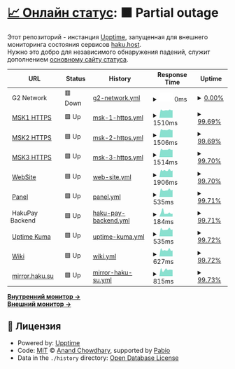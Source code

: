 # [📈 Онлайн статус](https://haku-host.github.io/side-monitor/): <!--live status--> **🟧 Partial outage**

Этот репозиторий - инстанция [Upptime](https://github.com/upptime/upptime), запущенная для внешнего мониторинга состояния сервисов [haku.host](https://haku.host/).  
Нужно это добро для независимого обнаружения падений, служит дополнением [основному сайту статуса](https://status.haku.host/).

<!--start: status pages-->
<!-- This summary is generated by Upptime (https://github.com/upptime/upptime) -->
<!-- Do not edit this manually, your changes will be overwritten -->
<!-- prettier-ignore -->
| URL | Status | History | Response Time | Uptime |
| --- | ------ | ------- | ------------- | ------ |
| <img alt="" src="https://icons.duckduckgo.com/ip3/null.ico" height="13"> G2 Network | 🟥 Down | [g2-network.yml](https://github.com/haku-host/side-monitor/commits/HEAD/history/g2-network.yml) | <details><summary><img alt="Response time graph" src="./graphs/g2-network/response-time-week.png" height="20"> 0ms</summary><br><a href="https://haku-host.github.io/side-monitor/history/g2-network"><img alt="Response time 1274" src="https://img.shields.io/endpoint?url=https%3A%2F%2Fraw.githubusercontent.com%2Fhaku-host%2Fside-monitor%2FHEAD%2Fapi%2Fg2-network%2Fresponse-time.json"></a><br><a href="https://haku-host.github.io/side-monitor/history/g2-network"><img alt="24-hour response time 0" src="https://img.shields.io/endpoint?url=https%3A%2F%2Fraw.githubusercontent.com%2Fhaku-host%2Fside-monitor%2FHEAD%2Fapi%2Fg2-network%2Fresponse-time-day.json"></a><br><a href="https://haku-host.github.io/side-monitor/history/g2-network"><img alt="7-day response time 0" src="https://img.shields.io/endpoint?url=https%3A%2F%2Fraw.githubusercontent.com%2Fhaku-host%2Fside-monitor%2FHEAD%2Fapi%2Fg2-network%2Fresponse-time-week.json"></a><br><a href="https://haku-host.github.io/side-monitor/history/g2-network"><img alt="30-day response time 0" src="https://img.shields.io/endpoint?url=https%3A%2F%2Fraw.githubusercontent.com%2Fhaku-host%2Fside-monitor%2FHEAD%2Fapi%2Fg2-network%2Fresponse-time-month.json"></a><br><a href="https://haku-host.github.io/side-monitor/history/g2-network"><img alt="1-year response time 1274" src="https://img.shields.io/endpoint?url=https%3A%2F%2Fraw.githubusercontent.com%2Fhaku-host%2Fside-monitor%2FHEAD%2Fapi%2Fg2-network%2Fresponse-time-year.json"></a></details> | <details><summary><a href="https://haku-host.github.io/side-monitor/history/g2-network">0.00%</a></summary><a href="https://haku-host.github.io/side-monitor/history/g2-network"><img alt="All-time uptime 9.28%" src="https://img.shields.io/endpoint?url=https%3A%2F%2Fraw.githubusercontent.com%2Fhaku-host%2Fside-monitor%2FHEAD%2Fapi%2Fg2-network%2Fuptime.json"></a><br><a href="https://haku-host.github.io/side-monitor/history/g2-network"><img alt="24-hour uptime 0.00%" src="https://img.shields.io/endpoint?url=https%3A%2F%2Fraw.githubusercontent.com%2Fhaku-host%2Fside-monitor%2FHEAD%2Fapi%2Fg2-network%2Fuptime-day.json"></a><br><a href="https://haku-host.github.io/side-monitor/history/g2-network"><img alt="7-day uptime 0.00%" src="https://img.shields.io/endpoint?url=https%3A%2F%2Fraw.githubusercontent.com%2Fhaku-host%2Fside-monitor%2FHEAD%2Fapi%2Fg2-network%2Fuptime-week.json"></a><br><a href="https://haku-host.github.io/side-monitor/history/g2-network"><img alt="30-day uptime 0.00%" src="https://img.shields.io/endpoint?url=https%3A%2F%2Fraw.githubusercontent.com%2Fhaku-host%2Fside-monitor%2FHEAD%2Fapi%2Fg2-network%2Fuptime-month.json"></a><br><a href="https://haku-host.github.io/side-monitor/history/g2-network"><img alt="1-year uptime 9.28%" src="https://img.shields.io/endpoint?url=https%3A%2F%2Fraw.githubusercontent.com%2Fhaku-host%2Fside-monitor%2FHEAD%2Fapi%2Fg2-network%2Fuptime-year.json"></a></details>
| <img alt="" src="https://icons.duckduckgo.com/ip3/msk1.haku.host.ico" height="13"> [MSK1 HTTPS](https://msk1.haku.host) | 🟩 Up | [msk-1-https.yml](https://github.com/haku-host/side-monitor/commits/HEAD/history/msk-1-https.yml) | <details><summary><img alt="Response time graph" src="./graphs/msk-1-https/response-time-week.png" height="20"> 1510ms</summary><br><a href="https://haku-host.github.io/side-monitor/history/msk-1-https"><img alt="Response time 1639" src="https://img.shields.io/endpoint?url=https%3A%2F%2Fraw.githubusercontent.com%2Fhaku-host%2Fside-monitor%2FHEAD%2Fapi%2Fmsk-1-https%2Fresponse-time.json"></a><br><a href="https://haku-host.github.io/side-monitor/history/msk-1-https"><img alt="24-hour response time 1500" src="https://img.shields.io/endpoint?url=https%3A%2F%2Fraw.githubusercontent.com%2Fhaku-host%2Fside-monitor%2FHEAD%2Fapi%2Fmsk-1-https%2Fresponse-time-day.json"></a><br><a href="https://haku-host.github.io/side-monitor/history/msk-1-https"><img alt="7-day response time 1510" src="https://img.shields.io/endpoint?url=https%3A%2F%2Fraw.githubusercontent.com%2Fhaku-host%2Fside-monitor%2FHEAD%2Fapi%2Fmsk-1-https%2Fresponse-time-week.json"></a><br><a href="https://haku-host.github.io/side-monitor/history/msk-1-https"><img alt="30-day response time 1599" src="https://img.shields.io/endpoint?url=https%3A%2F%2Fraw.githubusercontent.com%2Fhaku-host%2Fside-monitor%2FHEAD%2Fapi%2Fmsk-1-https%2Fresponse-time-month.json"></a><br><a href="https://haku-host.github.io/side-monitor/history/msk-1-https"><img alt="1-year response time 1639" src="https://img.shields.io/endpoint?url=https%3A%2F%2Fraw.githubusercontent.com%2Fhaku-host%2Fside-monitor%2FHEAD%2Fapi%2Fmsk-1-https%2Fresponse-time-year.json"></a></details> | <details><summary><a href="https://haku-host.github.io/side-monitor/history/msk-1-https">99.69%</a></summary><a href="https://haku-host.github.io/side-monitor/history/msk-1-https"><img alt="All-time uptime 98.71%" src="https://img.shields.io/endpoint?url=https%3A%2F%2Fraw.githubusercontent.com%2Fhaku-host%2Fside-monitor%2FHEAD%2Fapi%2Fmsk-1-https%2Fuptime.json"></a><br><a href="https://haku-host.github.io/side-monitor/history/msk-1-https"><img alt="24-hour uptime 100.00%" src="https://img.shields.io/endpoint?url=https%3A%2F%2Fraw.githubusercontent.com%2Fhaku-host%2Fside-monitor%2FHEAD%2Fapi%2Fmsk-1-https%2Fuptime-day.json"></a><br><a href="https://haku-host.github.io/side-monitor/history/msk-1-https"><img alt="7-day uptime 99.69%" src="https://img.shields.io/endpoint?url=https%3A%2F%2Fraw.githubusercontent.com%2Fhaku-host%2Fside-monitor%2FHEAD%2Fapi%2Fmsk-1-https%2Fuptime-week.json"></a><br><a href="https://haku-host.github.io/side-monitor/history/msk-1-https"><img alt="30-day uptime 98.72%" src="https://img.shields.io/endpoint?url=https%3A%2F%2Fraw.githubusercontent.com%2Fhaku-host%2Fside-monitor%2FHEAD%2Fapi%2Fmsk-1-https%2Fuptime-month.json"></a><br><a href="https://haku-host.github.io/side-monitor/history/msk-1-https"><img alt="1-year uptime 98.71%" src="https://img.shields.io/endpoint?url=https%3A%2F%2Fraw.githubusercontent.com%2Fhaku-host%2Fside-monitor%2FHEAD%2Fapi%2Fmsk-1-https%2Fuptime-year.json"></a></details>
| <img alt="" src="https://icons.duckduckgo.com/ip3/msk2.haku.host.ico" height="13"> [MSK2 HTTPS](https://msk2.haku.host) | 🟩 Up | [msk-2-https.yml](https://github.com/haku-host/side-monitor/commits/HEAD/history/msk-2-https.yml) | <details><summary><img alt="Response time graph" src="./graphs/msk-2-https/response-time-week.png" height="20"> 1506ms</summary><br><a href="https://haku-host.github.io/side-monitor/history/msk-2-https"><img alt="Response time 1606" src="https://img.shields.io/endpoint?url=https%3A%2F%2Fraw.githubusercontent.com%2Fhaku-host%2Fside-monitor%2FHEAD%2Fapi%2Fmsk-2-https%2Fresponse-time.json"></a><br><a href="https://haku-host.github.io/side-monitor/history/msk-2-https"><img alt="24-hour response time 1476" src="https://img.shields.io/endpoint?url=https%3A%2F%2Fraw.githubusercontent.com%2Fhaku-host%2Fside-monitor%2FHEAD%2Fapi%2Fmsk-2-https%2Fresponse-time-day.json"></a><br><a href="https://haku-host.github.io/side-monitor/history/msk-2-https"><img alt="7-day response time 1506" src="https://img.shields.io/endpoint?url=https%3A%2F%2Fraw.githubusercontent.com%2Fhaku-host%2Fside-monitor%2FHEAD%2Fapi%2Fmsk-2-https%2Fresponse-time-week.json"></a><br><a href="https://haku-host.github.io/side-monitor/history/msk-2-https"><img alt="30-day response time 1563" src="https://img.shields.io/endpoint?url=https%3A%2F%2Fraw.githubusercontent.com%2Fhaku-host%2Fside-monitor%2FHEAD%2Fapi%2Fmsk-2-https%2Fresponse-time-month.json"></a><br><a href="https://haku-host.github.io/side-monitor/history/msk-2-https"><img alt="1-year response time 1606" src="https://img.shields.io/endpoint?url=https%3A%2F%2Fraw.githubusercontent.com%2Fhaku-host%2Fside-monitor%2FHEAD%2Fapi%2Fmsk-2-https%2Fresponse-time-year.json"></a></details> | <details><summary><a href="https://haku-host.github.io/side-monitor/history/msk-2-https">99.69%</a></summary><a href="https://haku-host.github.io/side-monitor/history/msk-2-https"><img alt="All-time uptime 97.33%" src="https://img.shields.io/endpoint?url=https%3A%2F%2Fraw.githubusercontent.com%2Fhaku-host%2Fside-monitor%2FHEAD%2Fapi%2Fmsk-2-https%2Fuptime.json"></a><br><a href="https://haku-host.github.io/side-monitor/history/msk-2-https"><img alt="24-hour uptime 100.00%" src="https://img.shields.io/endpoint?url=https%3A%2F%2Fraw.githubusercontent.com%2Fhaku-host%2Fside-monitor%2FHEAD%2Fapi%2Fmsk-2-https%2Fuptime-day.json"></a><br><a href="https://haku-host.github.io/side-monitor/history/msk-2-https"><img alt="7-day uptime 99.69%" src="https://img.shields.io/endpoint?url=https%3A%2F%2Fraw.githubusercontent.com%2Fhaku-host%2Fside-monitor%2FHEAD%2Fapi%2Fmsk-2-https%2Fuptime-week.json"></a><br><a href="https://haku-host.github.io/side-monitor/history/msk-2-https"><img alt="30-day uptime 94.76%" src="https://img.shields.io/endpoint?url=https%3A%2F%2Fraw.githubusercontent.com%2Fhaku-host%2Fside-monitor%2FHEAD%2Fapi%2Fmsk-2-https%2Fuptime-month.json"></a><br><a href="https://haku-host.github.io/side-monitor/history/msk-2-https"><img alt="1-year uptime 97.33%" src="https://img.shields.io/endpoint?url=https%3A%2F%2Fraw.githubusercontent.com%2Fhaku-host%2Fside-monitor%2FHEAD%2Fapi%2Fmsk-2-https%2Fuptime-year.json"></a></details>
| <img alt="" src="https://icons.duckduckgo.com/ip3/msk3.haku.host.ico" height="13"> [MSK3 HTTPS](https://msk3.haku.host) | 🟩 Up | [msk-3-https.yml](https://github.com/haku-host/side-monitor/commits/HEAD/history/msk-3-https.yml) | <details><summary><img alt="Response time graph" src="./graphs/msk-3-https/response-time-week.png" height="20"> 1514ms</summary><br><a href="https://haku-host.github.io/side-monitor/history/msk-3-https"><img alt="Response time 1599" src="https://img.shields.io/endpoint?url=https%3A%2F%2Fraw.githubusercontent.com%2Fhaku-host%2Fside-monitor%2FHEAD%2Fapi%2Fmsk-3-https%2Fresponse-time.json"></a><br><a href="https://haku-host.github.io/side-monitor/history/msk-3-https"><img alt="24-hour response time 1545" src="https://img.shields.io/endpoint?url=https%3A%2F%2Fraw.githubusercontent.com%2Fhaku-host%2Fside-monitor%2FHEAD%2Fapi%2Fmsk-3-https%2Fresponse-time-day.json"></a><br><a href="https://haku-host.github.io/side-monitor/history/msk-3-https"><img alt="7-day response time 1514" src="https://img.shields.io/endpoint?url=https%3A%2F%2Fraw.githubusercontent.com%2Fhaku-host%2Fside-monitor%2FHEAD%2Fapi%2Fmsk-3-https%2Fresponse-time-week.json"></a><br><a href="https://haku-host.github.io/side-monitor/history/msk-3-https"><img alt="30-day response time 1548" src="https://img.shields.io/endpoint?url=https%3A%2F%2Fraw.githubusercontent.com%2Fhaku-host%2Fside-monitor%2FHEAD%2Fapi%2Fmsk-3-https%2Fresponse-time-month.json"></a><br><a href="https://haku-host.github.io/side-monitor/history/msk-3-https"><img alt="1-year response time 1599" src="https://img.shields.io/endpoint?url=https%3A%2F%2Fraw.githubusercontent.com%2Fhaku-host%2Fside-monitor%2FHEAD%2Fapi%2Fmsk-3-https%2Fresponse-time-year.json"></a></details> | <details><summary><a href="https://haku-host.github.io/side-monitor/history/msk-3-https">99.70%</a></summary><a href="https://haku-host.github.io/side-monitor/history/msk-3-https"><img alt="All-time uptime 98.85%" src="https://img.shields.io/endpoint?url=https%3A%2F%2Fraw.githubusercontent.com%2Fhaku-host%2Fside-monitor%2FHEAD%2Fapi%2Fmsk-3-https%2Fuptime.json"></a><br><a href="https://haku-host.github.io/side-monitor/history/msk-3-https"><img alt="24-hour uptime 100.00%" src="https://img.shields.io/endpoint?url=https%3A%2F%2Fraw.githubusercontent.com%2Fhaku-host%2Fside-monitor%2FHEAD%2Fapi%2Fmsk-3-https%2Fuptime-day.json"></a><br><a href="https://haku-host.github.io/side-monitor/history/msk-3-https"><img alt="7-day uptime 99.70%" src="https://img.shields.io/endpoint?url=https%3A%2F%2Fraw.githubusercontent.com%2Fhaku-host%2Fside-monitor%2FHEAD%2Fapi%2Fmsk-3-https%2Fuptime-week.json"></a><br><a href="https://haku-host.github.io/side-monitor/history/msk-3-https"><img alt="30-day uptime 98.70%" src="https://img.shields.io/endpoint?url=https%3A%2F%2Fraw.githubusercontent.com%2Fhaku-host%2Fside-monitor%2FHEAD%2Fapi%2Fmsk-3-https%2Fuptime-month.json"></a><br><a href="https://haku-host.github.io/side-monitor/history/msk-3-https"><img alt="1-year uptime 98.85%" src="https://img.shields.io/endpoint?url=https%3A%2F%2Fraw.githubusercontent.com%2Fhaku-host%2Fside-monitor%2FHEAD%2Fapi%2Fmsk-3-https%2Fuptime-year.json"></a></details>
| <img alt="" src="https://icons.duckduckgo.com/ip3/haku.host.ico" height="13"> [WebSite](https://haku.host) | 🟩 Up | [web-site.yml](https://github.com/haku-host/side-monitor/commits/HEAD/history/web-site.yml) | <details><summary><img alt="Response time graph" src="./graphs/web-site/response-time-week.png" height="20"> 1906ms</summary><br><a href="https://haku-host.github.io/side-monitor/history/web-site"><img alt="Response time 1899" src="https://img.shields.io/endpoint?url=https%3A%2F%2Fraw.githubusercontent.com%2Fhaku-host%2Fside-monitor%2FHEAD%2Fapi%2Fweb-site%2Fresponse-time.json"></a><br><a href="https://haku-host.github.io/side-monitor/history/web-site"><img alt="24-hour response time 1802" src="https://img.shields.io/endpoint?url=https%3A%2F%2Fraw.githubusercontent.com%2Fhaku-host%2Fside-monitor%2FHEAD%2Fapi%2Fweb-site%2Fresponse-time-day.json"></a><br><a href="https://haku-host.github.io/side-monitor/history/web-site"><img alt="7-day response time 1906" src="https://img.shields.io/endpoint?url=https%3A%2F%2Fraw.githubusercontent.com%2Fhaku-host%2Fside-monitor%2FHEAD%2Fapi%2Fweb-site%2Fresponse-time-week.json"></a><br><a href="https://haku-host.github.io/side-monitor/history/web-site"><img alt="30-day response time 1900" src="https://img.shields.io/endpoint?url=https%3A%2F%2Fraw.githubusercontent.com%2Fhaku-host%2Fside-monitor%2FHEAD%2Fapi%2Fweb-site%2Fresponse-time-month.json"></a><br><a href="https://haku-host.github.io/side-monitor/history/web-site"><img alt="1-year response time 1899" src="https://img.shields.io/endpoint?url=https%3A%2F%2Fraw.githubusercontent.com%2Fhaku-host%2Fside-monitor%2FHEAD%2Fapi%2Fweb-site%2Fresponse-time-year.json"></a></details> | <details><summary><a href="https://haku-host.github.io/side-monitor/history/web-site">99.70%</a></summary><a href="https://haku-host.github.io/side-monitor/history/web-site"><img alt="All-time uptime 98.63%" src="https://img.shields.io/endpoint?url=https%3A%2F%2Fraw.githubusercontent.com%2Fhaku-host%2Fside-monitor%2FHEAD%2Fapi%2Fweb-site%2Fuptime.json"></a><br><a href="https://haku-host.github.io/side-monitor/history/web-site"><img alt="24-hour uptime 100.00%" src="https://img.shields.io/endpoint?url=https%3A%2F%2Fraw.githubusercontent.com%2Fhaku-host%2Fside-monitor%2FHEAD%2Fapi%2Fweb-site%2Fuptime-day.json"></a><br><a href="https://haku-host.github.io/side-monitor/history/web-site"><img alt="7-day uptime 99.70%" src="https://img.shields.io/endpoint?url=https%3A%2F%2Fraw.githubusercontent.com%2Fhaku-host%2Fside-monitor%2FHEAD%2Fapi%2Fweb-site%2Fuptime-week.json"></a><br><a href="https://haku-host.github.io/side-monitor/history/web-site"><img alt="30-day uptime 98.44%" src="https://img.shields.io/endpoint?url=https%3A%2F%2Fraw.githubusercontent.com%2Fhaku-host%2Fside-monitor%2FHEAD%2Fapi%2Fweb-site%2Fuptime-month.json"></a><br><a href="https://haku-host.github.io/side-monitor/history/web-site"><img alt="1-year uptime 98.63%" src="https://img.shields.io/endpoint?url=https%3A%2F%2Fraw.githubusercontent.com%2Fhaku-host%2Fside-monitor%2FHEAD%2Fapi%2Fweb-site%2Fuptime-year.json"></a></details>
| <img alt="" src="https://icons.duckduckgo.com/ip3/my.haku.host.ico" height="13"> [Panel](https://my.haku.host) | 🟩 Up | [panel.yml](https://github.com/haku-host/side-monitor/commits/HEAD/history/panel.yml) | <details><summary><img alt="Response time graph" src="./graphs/panel/response-time-week.png" height="20"> 535ms</summary><br><a href="https://haku-host.github.io/side-monitor/history/panel"><img alt="Response time 576" src="https://img.shields.io/endpoint?url=https%3A%2F%2Fraw.githubusercontent.com%2Fhaku-host%2Fside-monitor%2FHEAD%2Fapi%2Fpanel%2Fresponse-time.json"></a><br><a href="https://haku-host.github.io/side-monitor/history/panel"><img alt="24-hour response time 517" src="https://img.shields.io/endpoint?url=https%3A%2F%2Fraw.githubusercontent.com%2Fhaku-host%2Fside-monitor%2FHEAD%2Fapi%2Fpanel%2Fresponse-time-day.json"></a><br><a href="https://haku-host.github.io/side-monitor/history/panel"><img alt="7-day response time 535" src="https://img.shields.io/endpoint?url=https%3A%2F%2Fraw.githubusercontent.com%2Fhaku-host%2Fside-monitor%2FHEAD%2Fapi%2Fpanel%2Fresponse-time-week.json"></a><br><a href="https://haku-host.github.io/side-monitor/history/panel"><img alt="30-day response time 577" src="https://img.shields.io/endpoint?url=https%3A%2F%2Fraw.githubusercontent.com%2Fhaku-host%2Fside-monitor%2FHEAD%2Fapi%2Fpanel%2Fresponse-time-month.json"></a><br><a href="https://haku-host.github.io/side-monitor/history/panel"><img alt="1-year response time 576" src="https://img.shields.io/endpoint?url=https%3A%2F%2Fraw.githubusercontent.com%2Fhaku-host%2Fside-monitor%2FHEAD%2Fapi%2Fpanel%2Fresponse-time-year.json"></a></details> | <details><summary><a href="https://haku-host.github.io/side-monitor/history/panel">99.71%</a></summary><a href="https://haku-host.github.io/side-monitor/history/panel"><img alt="All-time uptime 98.63%" src="https://img.shields.io/endpoint?url=https%3A%2F%2Fraw.githubusercontent.com%2Fhaku-host%2Fside-monitor%2FHEAD%2Fapi%2Fpanel%2Fuptime.json"></a><br><a href="https://haku-host.github.io/side-monitor/history/panel"><img alt="24-hour uptime 100.00%" src="https://img.shields.io/endpoint?url=https%3A%2F%2Fraw.githubusercontent.com%2Fhaku-host%2Fside-monitor%2FHEAD%2Fapi%2Fpanel%2Fuptime-day.json"></a><br><a href="https://haku-host.github.io/side-monitor/history/panel"><img alt="7-day uptime 99.71%" src="https://img.shields.io/endpoint?url=https%3A%2F%2Fraw.githubusercontent.com%2Fhaku-host%2Fside-monitor%2FHEAD%2Fapi%2Fpanel%2Fuptime-week.json"></a><br><a href="https://haku-host.github.io/side-monitor/history/panel"><img alt="30-day uptime 98.44%" src="https://img.shields.io/endpoint?url=https%3A%2F%2Fraw.githubusercontent.com%2Fhaku-host%2Fside-monitor%2FHEAD%2Fapi%2Fpanel%2Fuptime-month.json"></a><br><a href="https://haku-host.github.io/side-monitor/history/panel"><img alt="1-year uptime 98.63%" src="https://img.shields.io/endpoint?url=https%3A%2F%2Fraw.githubusercontent.com%2Fhaku-host%2Fside-monitor%2FHEAD%2Fapi%2Fpanel%2Fuptime-year.json"></a></details>
| <img alt="" src="https://icons.duckduckgo.com/ip3/null.ico" height="13"> HakuPay Backend | 🟩 Up | [haku-pay-backend.yml](https://github.com/haku-host/side-monitor/commits/HEAD/history/haku-pay-backend.yml) | <details><summary><img alt="Response time graph" src="./graphs/haku-pay-backend/response-time-week.png" height="20"> 184ms</summary><br><a href="https://haku-host.github.io/side-monitor/history/haku-pay-backend"><img alt="Response time 215" src="https://img.shields.io/endpoint?url=https%3A%2F%2Fraw.githubusercontent.com%2Fhaku-host%2Fside-monitor%2FHEAD%2Fapi%2Fhaku-pay-backend%2Fresponse-time.json"></a><br><a href="https://haku-host.github.io/side-monitor/history/haku-pay-backend"><img alt="24-hour response time 139" src="https://img.shields.io/endpoint?url=https%3A%2F%2Fraw.githubusercontent.com%2Fhaku-host%2Fside-monitor%2FHEAD%2Fapi%2Fhaku-pay-backend%2Fresponse-time-day.json"></a><br><a href="https://haku-host.github.io/side-monitor/history/haku-pay-backend"><img alt="7-day response time 184" src="https://img.shields.io/endpoint?url=https%3A%2F%2Fraw.githubusercontent.com%2Fhaku-host%2Fside-monitor%2FHEAD%2Fapi%2Fhaku-pay-backend%2Fresponse-time-week.json"></a><br><a href="https://haku-host.github.io/side-monitor/history/haku-pay-backend"><img alt="30-day response time 202" src="https://img.shields.io/endpoint?url=https%3A%2F%2Fraw.githubusercontent.com%2Fhaku-host%2Fside-monitor%2FHEAD%2Fapi%2Fhaku-pay-backend%2Fresponse-time-month.json"></a><br><a href="https://haku-host.github.io/side-monitor/history/haku-pay-backend"><img alt="1-year response time 215" src="https://img.shields.io/endpoint?url=https%3A%2F%2Fraw.githubusercontent.com%2Fhaku-host%2Fside-monitor%2FHEAD%2Fapi%2Fhaku-pay-backend%2Fresponse-time-year.json"></a></details> | <details><summary><a href="https://haku-host.github.io/side-monitor/history/haku-pay-backend">99.71%</a></summary><a href="https://haku-host.github.io/side-monitor/history/haku-pay-backend"><img alt="All-time uptime 98.63%" src="https://img.shields.io/endpoint?url=https%3A%2F%2Fraw.githubusercontent.com%2Fhaku-host%2Fside-monitor%2FHEAD%2Fapi%2Fhaku-pay-backend%2Fuptime.json"></a><br><a href="https://haku-host.github.io/side-monitor/history/haku-pay-backend"><img alt="24-hour uptime 100.00%" src="https://img.shields.io/endpoint?url=https%3A%2F%2Fraw.githubusercontent.com%2Fhaku-host%2Fside-monitor%2FHEAD%2Fapi%2Fhaku-pay-backend%2Fuptime-day.json"></a><br><a href="https://haku-host.github.io/side-monitor/history/haku-pay-backend"><img alt="7-day uptime 99.71%" src="https://img.shields.io/endpoint?url=https%3A%2F%2Fraw.githubusercontent.com%2Fhaku-host%2Fside-monitor%2FHEAD%2Fapi%2Fhaku-pay-backend%2Fuptime-week.json"></a><br><a href="https://haku-host.github.io/side-monitor/history/haku-pay-backend"><img alt="30-day uptime 98.45%" src="https://img.shields.io/endpoint?url=https%3A%2F%2Fraw.githubusercontent.com%2Fhaku-host%2Fside-monitor%2FHEAD%2Fapi%2Fhaku-pay-backend%2Fuptime-month.json"></a><br><a href="https://haku-host.github.io/side-monitor/history/haku-pay-backend"><img alt="1-year uptime 98.63%" src="https://img.shields.io/endpoint?url=https%3A%2F%2Fraw.githubusercontent.com%2Fhaku-host%2Fside-monitor%2FHEAD%2Fapi%2Fhaku-pay-backend%2Fuptime-year.json"></a></details>
| <img alt="" src="https://icons.duckduckgo.com/ip3/status.haku.host.ico" height="13"> [Uptime Kuma](https://status.haku.host) | 🟩 Up | [uptime-kuma.yml](https://github.com/haku-host/side-monitor/commits/HEAD/history/uptime-kuma.yml) | <details><summary><img alt="Response time graph" src="./graphs/uptime-kuma/response-time-week.png" height="20"> 535ms</summary><br><a href="https://haku-host.github.io/side-monitor/history/uptime-kuma"><img alt="Response time 616" src="https://img.shields.io/endpoint?url=https%3A%2F%2Fraw.githubusercontent.com%2Fhaku-host%2Fside-monitor%2FHEAD%2Fapi%2Fuptime-kuma%2Fresponse-time.json"></a><br><a href="https://haku-host.github.io/side-monitor/history/uptime-kuma"><img alt="24-hour response time 513" src="https://img.shields.io/endpoint?url=https%3A%2F%2Fraw.githubusercontent.com%2Fhaku-host%2Fside-monitor%2FHEAD%2Fapi%2Fuptime-kuma%2Fresponse-time-day.json"></a><br><a href="https://haku-host.github.io/side-monitor/history/uptime-kuma"><img alt="7-day response time 535" src="https://img.shields.io/endpoint?url=https%3A%2F%2Fraw.githubusercontent.com%2Fhaku-host%2Fside-monitor%2FHEAD%2Fapi%2Fuptime-kuma%2Fresponse-time-week.json"></a><br><a href="https://haku-host.github.io/side-monitor/history/uptime-kuma"><img alt="30-day response time 578" src="https://img.shields.io/endpoint?url=https%3A%2F%2Fraw.githubusercontent.com%2Fhaku-host%2Fside-monitor%2FHEAD%2Fapi%2Fuptime-kuma%2Fresponse-time-month.json"></a><br><a href="https://haku-host.github.io/side-monitor/history/uptime-kuma"><img alt="1-year response time 616" src="https://img.shields.io/endpoint?url=https%3A%2F%2Fraw.githubusercontent.com%2Fhaku-host%2Fside-monitor%2FHEAD%2Fapi%2Fuptime-kuma%2Fresponse-time-year.json"></a></details> | <details><summary><a href="https://haku-host.github.io/side-monitor/history/uptime-kuma">99.72%</a></summary><a href="https://haku-host.github.io/side-monitor/history/uptime-kuma"><img alt="All-time uptime 98.66%" src="https://img.shields.io/endpoint?url=https%3A%2F%2Fraw.githubusercontent.com%2Fhaku-host%2Fside-monitor%2FHEAD%2Fapi%2Fuptime-kuma%2Fuptime.json"></a><br><a href="https://haku-host.github.io/side-monitor/history/uptime-kuma"><img alt="24-hour uptime 100.00%" src="https://img.shields.io/endpoint?url=https%3A%2F%2Fraw.githubusercontent.com%2Fhaku-host%2Fside-monitor%2FHEAD%2Fapi%2Fuptime-kuma%2Fuptime-day.json"></a><br><a href="https://haku-host.github.io/side-monitor/history/uptime-kuma"><img alt="7-day uptime 99.72%" src="https://img.shields.io/endpoint?url=https%3A%2F%2Fraw.githubusercontent.com%2Fhaku-host%2Fside-monitor%2FHEAD%2Fapi%2Fuptime-kuma%2Fuptime-week.json"></a><br><a href="https://haku-host.github.io/side-monitor/history/uptime-kuma"><img alt="30-day uptime 98.45%" src="https://img.shields.io/endpoint?url=https%3A%2F%2Fraw.githubusercontent.com%2Fhaku-host%2Fside-monitor%2FHEAD%2Fapi%2Fuptime-kuma%2Fuptime-month.json"></a><br><a href="https://haku-host.github.io/side-monitor/history/uptime-kuma"><img alt="1-year uptime 98.66%" src="https://img.shields.io/endpoint?url=https%3A%2F%2Fraw.githubusercontent.com%2Fhaku-host%2Fside-monitor%2FHEAD%2Fapi%2Fuptime-kuma%2Fuptime-year.json"></a></details>
| <img alt="" src="https://icons.duckduckgo.com/ip3/wiki.haku.host.ico" height="13"> [Wiki](https://wiki.haku.host) | 🟩 Up | [wiki.yml](https://github.com/haku-host/side-monitor/commits/HEAD/history/wiki.yml) | <details><summary><img alt="Response time graph" src="./graphs/wiki/response-time-week.png" height="20"> 627ms</summary><br><a href="https://haku-host.github.io/side-monitor/history/wiki"><img alt="Response time 669" src="https://img.shields.io/endpoint?url=https%3A%2F%2Fraw.githubusercontent.com%2Fhaku-host%2Fside-monitor%2FHEAD%2Fapi%2Fwiki%2Fresponse-time.json"></a><br><a href="https://haku-host.github.io/side-monitor/history/wiki"><img alt="24-hour response time 582" src="https://img.shields.io/endpoint?url=https%3A%2F%2Fraw.githubusercontent.com%2Fhaku-host%2Fside-monitor%2FHEAD%2Fapi%2Fwiki%2Fresponse-time-day.json"></a><br><a href="https://haku-host.github.io/side-monitor/history/wiki"><img alt="7-day response time 627" src="https://img.shields.io/endpoint?url=https%3A%2F%2Fraw.githubusercontent.com%2Fhaku-host%2Fside-monitor%2FHEAD%2Fapi%2Fwiki%2Fresponse-time-week.json"></a><br><a href="https://haku-host.github.io/side-monitor/history/wiki"><img alt="30-day response time 670" src="https://img.shields.io/endpoint?url=https%3A%2F%2Fraw.githubusercontent.com%2Fhaku-host%2Fside-monitor%2FHEAD%2Fapi%2Fwiki%2Fresponse-time-month.json"></a><br><a href="https://haku-host.github.io/side-monitor/history/wiki"><img alt="1-year response time 669" src="https://img.shields.io/endpoint?url=https%3A%2F%2Fraw.githubusercontent.com%2Fhaku-host%2Fside-monitor%2FHEAD%2Fapi%2Fwiki%2Fresponse-time-year.json"></a></details> | <details><summary><a href="https://haku-host.github.io/side-monitor/history/wiki">99.72%</a></summary><a href="https://haku-host.github.io/side-monitor/history/wiki"><img alt="All-time uptime 98.68%" src="https://img.shields.io/endpoint?url=https%3A%2F%2Fraw.githubusercontent.com%2Fhaku-host%2Fside-monitor%2FHEAD%2Fapi%2Fwiki%2Fuptime.json"></a><br><a href="https://haku-host.github.io/side-monitor/history/wiki"><img alt="24-hour uptime 100.00%" src="https://img.shields.io/endpoint?url=https%3A%2F%2Fraw.githubusercontent.com%2Fhaku-host%2Fside-monitor%2FHEAD%2Fapi%2Fwiki%2Fuptime-day.json"></a><br><a href="https://haku-host.github.io/side-monitor/history/wiki"><img alt="7-day uptime 99.72%" src="https://img.shields.io/endpoint?url=https%3A%2F%2Fraw.githubusercontent.com%2Fhaku-host%2Fside-monitor%2FHEAD%2Fapi%2Fwiki%2Fuptime-week.json"></a><br><a href="https://haku-host.github.io/side-monitor/history/wiki"><img alt="30-day uptime 98.46%" src="https://img.shields.io/endpoint?url=https%3A%2F%2Fraw.githubusercontent.com%2Fhaku-host%2Fside-monitor%2FHEAD%2Fapi%2Fwiki%2Fuptime-month.json"></a><br><a href="https://haku-host.github.io/side-monitor/history/wiki"><img alt="1-year uptime 98.68%" src="https://img.shields.io/endpoint?url=https%3A%2F%2Fraw.githubusercontent.com%2Fhaku-host%2Fside-monitor%2FHEAD%2Fapi%2Fwiki%2Fuptime-year.json"></a></details>
| <img alt="" src="https://icons.duckduckgo.com/ip3/archlinux.gay.ico" height="13"> [mirror.haku.su](https://archlinux.gay) | 🟩 Up | [mirror-haku-su.yml](https://github.com/haku-host/side-monitor/commits/HEAD/history/mirror-haku-su.yml) | <details><summary><img alt="Response time graph" src="./graphs/mirror-haku-su/response-time-week.png" height="20"> 815ms</summary><br><a href="https://haku-host.github.io/side-monitor/history/mirror-haku-su"><img alt="Response time 907" src="https://img.shields.io/endpoint?url=https%3A%2F%2Fraw.githubusercontent.com%2Fhaku-host%2Fside-monitor%2FHEAD%2Fapi%2Fmirror-haku-su%2Fresponse-time.json"></a><br><a href="https://haku-host.github.io/side-monitor/history/mirror-haku-su"><img alt="24-hour response time 784" src="https://img.shields.io/endpoint?url=https%3A%2F%2Fraw.githubusercontent.com%2Fhaku-host%2Fside-monitor%2FHEAD%2Fapi%2Fmirror-haku-su%2Fresponse-time-day.json"></a><br><a href="https://haku-host.github.io/side-monitor/history/mirror-haku-su"><img alt="7-day response time 815" src="https://img.shields.io/endpoint?url=https%3A%2F%2Fraw.githubusercontent.com%2Fhaku-host%2Fside-monitor%2FHEAD%2Fapi%2Fmirror-haku-su%2Fresponse-time-week.json"></a><br><a href="https://haku-host.github.io/side-monitor/history/mirror-haku-su"><img alt="30-day response time 1013" src="https://img.shields.io/endpoint?url=https%3A%2F%2Fraw.githubusercontent.com%2Fhaku-host%2Fside-monitor%2FHEAD%2Fapi%2Fmirror-haku-su%2Fresponse-time-month.json"></a><br><a href="https://haku-host.github.io/side-monitor/history/mirror-haku-su"><img alt="1-year response time 907" src="https://img.shields.io/endpoint?url=https%3A%2F%2Fraw.githubusercontent.com%2Fhaku-host%2Fside-monitor%2FHEAD%2Fapi%2Fmirror-haku-su%2Fresponse-time-year.json"></a></details> | <details><summary><a href="https://haku-host.github.io/side-monitor/history/mirror-haku-su">99.73%</a></summary><a href="https://haku-host.github.io/side-monitor/history/mirror-haku-su"><img alt="All-time uptime 98.70%" src="https://img.shields.io/endpoint?url=https%3A%2F%2Fraw.githubusercontent.com%2Fhaku-host%2Fside-monitor%2FHEAD%2Fapi%2Fmirror-haku-su%2Fuptime.json"></a><br><a href="https://haku-host.github.io/side-monitor/history/mirror-haku-su"><img alt="24-hour uptime 100.00%" src="https://img.shields.io/endpoint?url=https%3A%2F%2Fraw.githubusercontent.com%2Fhaku-host%2Fside-monitor%2FHEAD%2Fapi%2Fmirror-haku-su%2Fuptime-day.json"></a><br><a href="https://haku-host.github.io/side-monitor/history/mirror-haku-su"><img alt="7-day uptime 99.73%" src="https://img.shields.io/endpoint?url=https%3A%2F%2Fraw.githubusercontent.com%2Fhaku-host%2Fside-monitor%2FHEAD%2Fapi%2Fmirror-haku-su%2Fuptime-week.json"></a><br><a href="https://haku-host.github.io/side-monitor/history/mirror-haku-su"><img alt="30-day uptime 98.50%" src="https://img.shields.io/endpoint?url=https%3A%2F%2Fraw.githubusercontent.com%2Fhaku-host%2Fside-monitor%2FHEAD%2Fapi%2Fmirror-haku-su%2Fuptime-month.json"></a><br><a href="https://haku-host.github.io/side-monitor/history/mirror-haku-su"><img alt="1-year uptime 98.70%" src="https://img.shields.io/endpoint?url=https%3A%2F%2Fraw.githubusercontent.com%2Fhaku-host%2Fside-monitor%2FHEAD%2Fapi%2Fmirror-haku-su%2Fuptime-year.json"></a></details>

<!--end: status pages-->

[**Внутренний монитор →**](https://status.haku.host)  
[**Внешний монитор →**](https://haku-host.github.io/side-monitor/)

## 📄 Лицензия

- Powered by: [Upptime](https://github.com/upptime/upptime)
- Code: [MIT](./LICENSE) © [Anand Chowdhary](https://anandchowdhary.com), supported by [Pabio](https://pabio.com)
- Data in the `./history` directory: [Open Database License](https://opendatacommons.org/licenses/odbl/1-0/)
